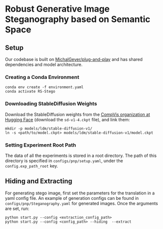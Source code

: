 # Robust Generative Image Steganography based on Semantic Space


## Setup

Our codebase is built on [MichalGeyer/plug-and-play](https://github.com/MichalGeyer/plug-and-play)
and has shared dependencies and model architecture.

### Creating a Conda Environment

```
conda env create -f environment.yaml
conda activate RS-Stego
```

### Downloading StableDiffusion Weights

Download the StableDiffusion weights from the [CompVis organization at Hugging Face](https://huggingface.co/CompVis/stable-diffusion-v-1-4-original)
(download the `sd-v1-4.ckpt` file), and link them:
```
mkdir -p models/ldm/stable-diffusion-v1/
ln -s <path/to/model.ckpt> models/ldm/stable-diffusion-v1/model.ckpt 
```


### Setting Experiment Root Path

The data of all the experiments is stored in a root directory.
The path of this directory is specified in `configs/pnp/setup.yaml`, under the `config.exp_path_root` key.


## Hiding and Extracting

For generating stego image, first set the parameters for the translation in a yaml config file.
An example of generation configs can be found in
 `configs/pnp/Steganography.yaml` for generated images. Once the arguments are set, run:

```
python start.py --config <extraction_config_path>
python start.py --config <config_path> --hiding  --extract
```